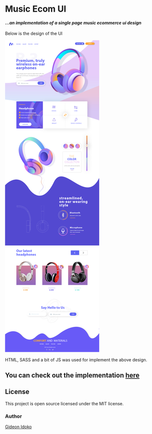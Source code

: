 # Music Ecom UI

#### _...an implementation of a single page music ecommerce ui design_

Below is the design of the UI

![Music Ecommerce Single Page UI Design](sshots/music-ecommerce.jpg)

HTML, SASS and a bit of JS was used for implement the above design.

## You can check out the implementation [here](https://music-ecom-ui.surge.sh)




## License

This project is open source licensed under the MIT license.

### Author
[Gideon Idoko](https://github.com/IamGideonIdoko)